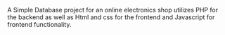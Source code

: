 A Simple Database project for an online electronics shop
utilizes PHP for the backend as well as Html and css for the frontend and Javascript for frontend functionality.
